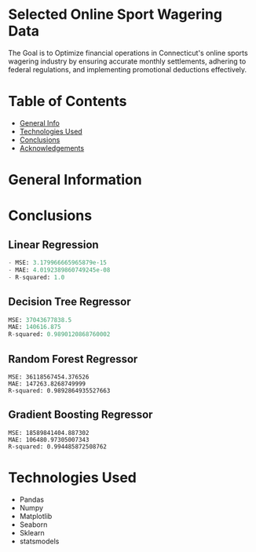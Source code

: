 # Selected Online Sport Wagering Data
The Goal is to Optimize financial operations in Connecticut's online sports wagering industry by ensuring accurate monthly settlements, adhering to federal regulations, and implementing promotional deductions effectively. 


# Table of Contents

+ [General Info](#general-information)
+ [Technologies Used](#technologies-used)
+ [Conclusions](#conclusions)
+ [Acknowledgements](#acknowledgements)


# General Information 



# Conclusions

## Linear Regression

```python
- MSE: 3.179966665965879e-15
- MAE: 4.0192389860749245e-08
- R-squared: 1.0
```

## Decision Tree Regressor

```python
MSE: 37043677838.5
MAE: 140616.875
R-squared: 0.9890120868760002
```

## Random Forest Regressor

```
MSE: 36118567454.376526
MAE: 147263.8268749999
R-squared: 0.9892864935527663
```

## Gradient Boosting Regressor

```
MSE: 18589841404.887302
MAE: 106480.97305007343
R-squared: 0.994485872508762
```

# Technologies Used

+ Pandas
+ Numpy
+ Matplotlib
+ Seaborn
+ Sklearn
+ statsmodels



